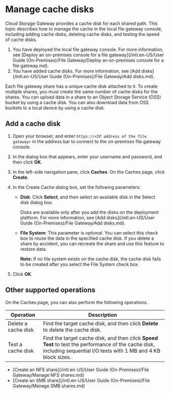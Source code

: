 # Manage cache disks

Cloud Storage Gateway provides a cache disk for each shared path. This topic describes how to manage the cache in the local file gateway console, including adding cache disks, deleting cache disks, and testing the speed of cache disks.

1.  You have deployed the local file gateway console. For more information, see [Deploy an on-premises console for a file gateway](/intl.en-US/User Guide (On-Premises)/File Gateway/Deploy an on-premises console for a file gateway.md).
2.  You have added cache disks. For more information, see [Add disks](/intl.en-US/User Guide (On-Premises)/File Gateway/Add disks.md).

Each file gateway share has a unique cache disk attached to it. To create multiple shares, you must create the same number of cache disks for the shares. You can upload data in a share to an Object Storage Service \(OSS\) bucket by using a cache disk. You can also download data from OSS buckets to a local device by using a cache disk.

## Add a cache disk

1.  Open your browser, and enter `https://<IP address of the file gateway>` in the address bar to connect to the on-premises file gateway console.

2.  In the dialog box that appears, enter your username and password, and then click **OK**.

3.  In the left-side navigation pane, click **Caches**. On the Caches page, click **Create**.

4.  In the Create Cache dialog box, set the following parameters:

    -   **Disk**: Click **Select**, and then select an available disk in the Select disk dialog box.

        Disks are available only after you add the disks on the deployment platform. For more information, see [Add disks](/intl.en-US/User Guide (On-Premises)/File Gateway/Add disks.md).

    -   **File System**: This parameter is optional. You can select this check box to reuse the data in the specified cache disk. If you delete a share by accident, you can recreate the share and use this feature to restore data.

        **Note:** If no file system exists on the cache disk, the cache disk fails to be created after you select the File System check box.

5.  Click **OK**.


## Other supported operations

On the Caches page, you can also perform the following operations.

|Operation|Description|
|---------|-----------|
|Delete a cache disk|Find the target cache disk, and then click **Delete** to delete the cache disk.|
|Test a cache disk|Find the target cache disk, and then click **Speed Test** to test the performance of the cache disk, including sequential I/O tests with 1 MB and 4 KB block sizes.|

-   [Create an NFS share](/intl.en-US/User Guide (On-Premises)/File Gateway/Manage NFS shares.md)
-   [Create an SMB share](/intl.en-US/User Guide (On-Premises)/File Gateway/Manage SMB shares.md)

